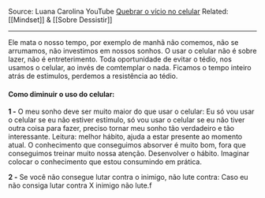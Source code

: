 Source: Luana Carolina YouTube [Quebrar o vício no celular](https://www.youtube.com/watch?v=QNiHj-A4JyU)
Related: [[Mindset]] & [[Sobre Dessistir]]

---

Ele mata o nosso tempo, por exemplo de manhã não comemos, não se arrumamos, não investimos em nossos sonhos.
O usar o celular não é sobre lazer, não é entreterimento.
Toda oportunidade de evitar o tédio, nos usamos o celular, ao invés de comtemplar o nada. Ficamos o tempo inteiro atrás de estimulos, perdemos a resistência ao tédio.

#### Como diminuir o uso do celular:
**1 -** O meu sonho deve ser muito maior do que usar o celular:
Eu só vou usar o celular se eu não estiver estímulo, só vou usar o celular se eu não tiver outra coisa para fazer, preciso tornar meu sonho tão verdadeiro e tão interessante.
Leitura: melhor hábito, ajuda a estar presente ao momento atual. O conhecimento que conseguimos absorver é muito bom, fora que conseguimos treinar muito nossa atenção. Desenvolver o hábito. Imaginar colocar o conhecimento que estou consumindo em prática.

**2 -** Se você não consegue lutar contra o inimigo, não lute contra:
Caso eu não consiga lutar contra X inimigo não lute.f